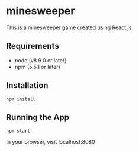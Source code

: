 # minesweeper

This is a minesweeper game created using React.js.

## Requirements
* node (v8.9.0 or later)
* npm (5.5.1 or later)

## Installation
```npm install```

## Running the App
```npm start```

In your browser, visit localhost:8080
